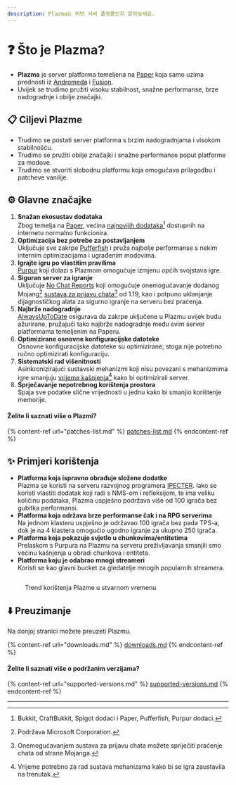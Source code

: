 ```yaml
---
description: Plazma는 어떤 서버 플랫폼인지 알아보세요.
---
```


# ❓ Što je Plazma?

- **Plazma** je server platforma temeljena na [Paper](https://github.com/PaperMC/Paper) koja samo uzima prednosti iz [Andromeda](https://github.com/EarendelArchived/Andromeda) i [Fusion](https://github.com/RuinedTechnologyUnify/Fusion).
- Uvijek se trudimo pružiti visoku stabilnost, snažne performanse, brze nadogradnje i obilje značajki.

## 📋 Ciljevi Plazme <a href="#id-1" id="id-1"></a>

- Trudimo se postati server platforma s brzim nadogradnjama i visokom stabilnošću.
- Trudimo se pružiti obilje značajki i snažne performanse poput platforme za modove.
- Trudimo se stvoriti slobodnu platformu koja omogućava prilagodbu i patcheve vanilije.

## ⚙️ Glavne značajke <a href="#id-2" id="id-2"></a>

1. **Snažan ekosustav dodataka**\
   Zbog temelja na [Paper](https://github.com/PaperMC/Paper), većina [najnovijih dodataka](#user-content-fn-1)[^1] dostupnih na internetu normalno funkcionira.
2. **Optimizacija bez potrebe za postavljanjem**\
   Uključuje sve zakrpe [Pufferfish](https://github.com/pufferfish-gg) i pruža najbolje performanse s nekim internim optimizacijama i ugrađenim modovima.
3. **Igrajte igru po vlastitim pravilima**\
   [Purpur](https://github.com/PurpurMC/Purpur) koji dolazi s Plazmom omogućuje izmjenu općih svojstava igre.
4. **Siguran server za igranje**\
   Uključuje [No Chat Reports](https://github.com/Aizistral-Studios/No-Chat-Reports) koji omogućuje onemogućavanje dodanog Mojang[^2] [sustava za prijavu chata](#user-content-fn-3)[^3] od 1.19, kao i potpuno uklanjanje dijagnostičkog alata za sigurno igranje na serveru bez praćenja.
5. **Najbrže nadogradnje**\
   [AlwaysUpToDate](https://github.com/PlazmaMC/AlwaysUpToDate) osigurava da zakrpe uključene u Plazmu uvijek budu ažurirane, pružajući tako najbrže nadogradnje među svim server platformama temeljenim na Paperu.
6. **Optimizirane osnovne konfiguracijske datoteke**\
   Osnovne konfiguracijske datoteke su optimizirane, stoga nije potrebno ručno optimizirati konfiguraciju.
7. **Sistematski rad višenitnosti**\
   Asinkronizirajući sustavski mehanizmi koji nisu povezani s mehanizmima igre smanjuju [vrijeme kašnjenja](#user-content-fn-4)[^4] kako bi optimizirali server.
8. **Sprječavanje nepotrebnog korištenja prostora**\
   Spaja sve podatke slične vrijednosti u jednu kako bi smanjio korištenje memorije.

#### Želite li saznati više o Plazmi? <a href="#etc-1" id="etc-1"></a>

{% content-ref url="patches-list.md" %}
[patches-list.md](patches-list.md)
{% endcontent-ref %}

## ✨ Primjeri korištenja <a href="#id-3" id="id-3"></a>

- **Platforma koja ispravno obrađuje složene dodatke**\
  Plazma se koristi na serveru razvojnog programera [IPECTER](https://github.com/IPECTER). Iako se koristi vlastiti dodatak koji radi s NMS-om i refleksijom, te ima veliku količinu podataka, Plazma uspješno podržava više od 100 igrača bez gubitka performansi.
- **Platforma koja održava brze performanse čak i na RPG serverima**\
  Na jednom klasteru uspješno je održavao 100 igrača bez pada TPS-a, dok je na 4 klastera omogućio ugodno igranje za ukupno 250 igrača.
- **Platforma koja pokazuje svjetlo u chunkovima/entitetima**\
  Prelaskom s Purpura na Plazmu na serveru preživljavanja smanjili smo većinu kašnjenja u obradi chunkova i entiteta.
- **Platforma koju je odabrao mnogi streameri**\
  Koristi se kao glavni bucket za gledatelje mnogih popularnih streamera.

<figure><img src="https://camo.githubusercontent.com/22acffd515755c2cee2078a7697ff35351c5ec7148eb2806deedbe63df1c4ed7/68747470733a2f2f6273746174732e6f72672f7369676e6174757265732f7365727665722d696d706c656d656e746174696f6e2f506c617a6d612e737667" alt=""><figcaption><p>Trend korištenja Plazme u stvarnom vremenu</p></figcaption></figure>

## ⬇️ Preuzimanje

Na donjoj stranici možete preuzeti Plazmu.

{% content-ref url="downloads.md" %}
[downloads.md](downloads.md)
{% endcontent-ref %}

#### Želite li saznati više o podržanim verzijama?

{% content-ref url="supported-versions.md" %}
[supported-versions.md](supported-versions.md)
{% endcontent-ref %}

***

[^1]: Bukkit, CraftBukkit, Spigot dodaci i Paper, Pufferfish, Purpur dodaci.

[^2]: Podržava Microsoft Corporation.

[^3]: Onemogućavanjem sustava za prijavu chata možete spriječiti praćenje chata od strane Mojanga.

[^4]: Vrijeme potrebno za rad sustava mehanizama kako bi se igra zaustavila na trenutak.
